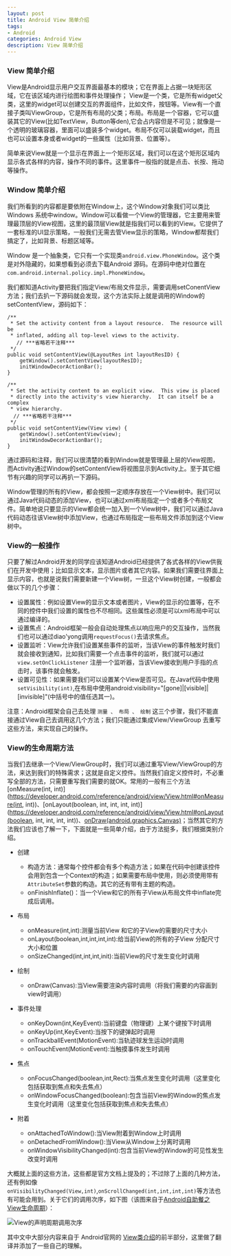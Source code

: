 ```yaml
---
layout: post
title: Android View 简单介绍
tags:
- Android
categories: Android View
description: View 简单介绍
---
```



### View 简单介绍
View是Android显示用户交互界面最基本的模块；它在界面上占据一块矩形区域，它在该区域内进行绘图和事件处理操作； View是一个类，它是所有widget父类，这里的widget可以创建交互的界面组件，比如文件，按钮等。View有一个直接子类叫ViewGroup，它是所有布局的父类；布局。布局是一个容器，它可以盛装其它的View(比如TextView，Button等den),它会占内容但是不可见；就像是一个透明的玻璃容器，里面可以盛装多个widget。布局不仅可以装载widget，而且也可以设置本身或者widget的一些属性（比如背景、位置等）。

简单来说View就是一个显示在界面上一个矩形区域，我们可以在这个矩形区域内显示各式各样的内容，操作不同的事件。这里事件一般指的就是点击、长按、拖动等操作。

### Window 简单介绍
我们所看到的内容都是要依附在Window上，这个Window对象我们可以类比Windows 系统中window。Window可以看做一个View的管理器，它主要用来管理最顶层的View视图，这里的最顶层View就是指我们可以看到的View。它提供了一套标准的UI显示策略，一般我们无需去管View显示的策略，Window都帮我们搞定了，比如背景、标题区域等。

Window 是一个抽象类，它只有一个实现类`android.view.PhoneWindow`。这个类是对外隐藏的，如果想看到必须去下载Android 源码。在源码中绝对位置在`com.android.internal.policy.impl.PhoneWindow`。

我们都知道Activity要把我们指定View/布局文件显示，需要调用setConentView方法；我们去扒一下源码就会发现，这个方法实际上就是调用的Window的setContentView，源码如下：

    /**
     * Set the activity content from a layout resource.  The resource will be
     * inflated, adding all top-level views to the activity.
       // ***省略若干注释***
     */
    public void setContentView(@LayoutRes int layoutResID) {
        getWindow().setContentView(layoutResID);
        initWindowDecorActionBar();
    }
    
    /**
     * Set the activity content to an explicit view.  This view is placed
     * directly into the activity's view hierarchy.  It can itself be a complex
     * view hierarchy. 
      // ***省略若干注释***
     */
    public void setContentView(View view) {
        getWindow().setContentView(view);
        initWindowDecorActionBar();
    }

通过源码和注释，我们可以很清楚的看到Window就是管理最上层的View视图，而Activity通过Window的setContentView将视图显示到Activity上。至于其它细节有兴趣的同学可以再扒一下源码。

Window管理的所有的View，都会按照一定顺序存放在一个View树中。我们可以通过Java代码动态的添加View，也可以通过xml布局指定一个或者多个布局文件。简单地说只要显示的View都会统一加入到一个View树中，我们可以通过Java代码动态往该View树中添加View，也通过布局指定一些布局文件添加到这个View树中。

### View的一般操作
只要了解过Android开发的同学应该知道Android已经提供了各式各样的View供我们在开发中使用；比如显示文本，显示图片或者其它内容。如果我们需要往界面上显示内容，也就是说我们需要新建一个View树，一旦这个View树创建，一般都会做以下的几个步骤：

- 设置属性：例如设置View的显示文本或者图片，View的显示的位置等，在不同的控件中我们设置的属性也不尽相同。这些属性必须是可以xml布局中可以通过编译的。
- 设置焦点：Android框架一般会自动处理焦点以响应用户的交互操作，当然我们也可以通过diao'yong调用`requestFocus()`去请求焦点。
- 设置监听：View允许我们设置某些事件的监听，当该View的事件触发时我们就会接收到通知，比如我们需要一个点击事件的监听，我们就可以通过 `view.setOnClickListener` 注册一个监听器，当该View接收到用户手指的点击时，该事件就会触发。
- 设置可见性：如果需要我们可以设置某个View是否可见。在Java代码中使用`setVisibility(int)`,在布局中使用android:visibility="[gone]|[visible]|[invisible]"(中括号中的值任选其一)。

注意：Android框架会自己去处理 `测量 、 布局 、 绘制` 这三个步骤，我们不能直接通过View自己去调用这几个方法；我们只能通过集成View/ViewGroup 去重写这些方法，来实现自己的操作。

### View的生命周期方法

当我们去继承一个View/ViewGroup时，我们可以通过重写View/ViewGroup的方法，来达到我们的特殊需求；这就是自定义控件。当然我们自定义控件时，不必重写全部的方法，只需要重写我们需要的就OK。常用的一般有三个方法 [onMeasure(int, int)](https://developer.android.com/reference/android/view/View.html#onMeasure(int, int))、[onLayout(boolean, int, int, int, int)](https://developer.android.com/reference/android/view/View.html#onLayout(boolean, int, int, int, int))、[onDraw(android.graphics.Canvas)](https://developer.android.com/reference/android/view/View.html#onDraw(android.graphics.Canvas))；当然其它的方法我们应该也了解一下，下面就是一些简单介绍，由于方法挺多，我们根据类别介绍。

- 创建

  - 构造方法：通常每个控件都会有多个构造方法；如果在代码中创建该控件会用到包含一个Context的构造；如果需要布局中使用，则必须使用带有`AttributeSet`参数的构造。其它的还有带有主题的构造。
  - onFinishInflate()：当一个View和它的所有子View从布局文件中inflate完成后调用。
- 布局

  - onMeasure(int,int):测量当前View 和它的子View的需要的尺寸大小
  - onLayout(boolean,int,int,int,int):给当前View的所有的子View 分配尺寸大小和位置
  - onSizeChanged(int,int,int,init):当前View的尺寸发生变化时调用

- 绘制
  - onDraw(Canvas):当View需要渲染内容时调用（将我们需要的内容画到view时调用）
- 事件处理
  - onKeyDown(int,KeyEvent):当前键盘（物理键）上某个键按下时调用
  - onKeyUp(int,KeyEvent):当按下的键弹起时调用
  - onTrackballEvent(MotionEvent):当轨迹球发生运动时调用
  - onTouchEvent(MotionEvent):当触摸事件发生时调用
- 焦点
  - onFocusChanged(boolean,int,Rect):当焦点发生变化时调用（这里变化包括获取到焦点和失去焦点）
  - onWindowFocusChanged(boolean):包含当前View的Window的焦点发生变化时调用（这里变化包括获取到焦点和失去焦点）
- 附着
  - onAttachedToWindow():当View附着到Window上时调用
  - onDetachedFromWindow():当View从Window上分离时调用
  - onWindowVisibilityChanged(int):包含当前View的Window的可见性发生改变时调用


大概就上面的这些方法，这些都是官方文档上提及的；不过除了上面的几种方法，还有例如像`onVisibilityChanged(View,int)`,`onScrollChanged(int,int,int,int)`等方法也有可能会用到。关于它们的调用次序，如下图（该图来自于[Android自助餐之View生命周期](http://www.itread01.com/articles/1475926252.html)）：

![View的声明周期调用次序](http://7xrxe7.com1.z0.glb.clouddn.com/View%E7%9A%84%E7%94%9F%E5%91%BD%E5%91%A8%E6%9C%9F.jpg)

其中文中大部分内容来自于 Android官网的 [View类介绍](https://developer.android.com/reference/android/view/View.html)的前半部分，这里做了翻译并添加了一些自己的理解。





